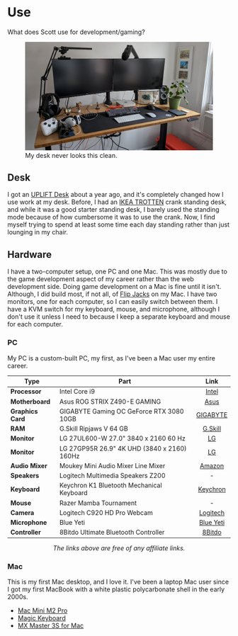# Use

What does Scott use for development/gaming?

<div class="images">
  <figure>
    <img src="/images/use/desk.jpg" alt="Picture of my abnormally clean desk." />
    <figcaption>My desk never looks this clean.</figcaption>
  </figure>
</div>

## Desk

I got an [UPLIFT Desk](https://www.upliftdesk.com/) about a year ago, and it's completely changed how I use work at my desk. Before, I had an [IKEA TROTTEN](https://www.ikea.com/us/en/p/trotten-desk-sit-stand-white-s99429578/) crank standing desk, and while it was a good starter standing desk, I barely used the standing mode because of how cumbersome it was to use the crank. Now, I find myself trying to spend at least some time each day standing rather than just lounging in my chair.

## Hardware

I have a two-computer setup, one PC and one Mac. This was mostly due to the game development aspect of my career rather than the web development side. Doing game development on a Mac is fine until it isn't. Although, I did build most, if not all, of [Flip Jacks](https://flipjacksgame.com/) on my Mac. I have two monitors, one for each computer, so I can easily switch between them. I have a KVM switch for my keyboard, mouse, and microphone, although I don't use it unless I need to because I keep a separate keyboard and mouse for each computer.

### PC

My PC is a custom-built PC, my first, as I've been a Mac user my entire career.

| Type              | Part                                        |                                                Link                                                |
| ----------------- | ------------------------------------------- | :------------------------------------------------------------------------------------------------: |
| **Processor**     | Intel Core i9                               |     [Intel](https://www.intel.com/content/www/us/en/products/details/processors/core/i9.html)      |
| **Motherboard**   | Asus ROG STRIX Z490-E GAMING                |       [Asus](https://rog.asus.com/us/motherboards/rog-strix/rog-strix-z490-e-gaming-model/)        |
| **Graphics Card** | GIGABYTE Gaming OC GeForce RTX 3080 10GB    |          [GIGABYTE](https://www.gigabyte.com/Graphics-Card/GV-N3080GAMING-OC-10GD-rev-10)          |
| **RAM**           | G.Skill Ripjaws V 64 GB                     |                   [G.Skill](https://www.gskill.com/products/1/165/184/Ripjaws-V)                   |
| **Monitor**       | LG 27UL600-W 27.0" 3840 x 2160 60 Hz        |                [LG](https://www.lg.com/us/monitors/lg-27ul600-w-4k-uhd-led-monitor)                |
| **Monitor**       | LG 27GP95R 26.9" 4K UHD (3840 x 2160) 160Hz |                  [LG](https://www.lg.com/us/monitors/lg-27gp95r-b-gaming-monitor)                  |
| **Audio Mixer**   | Moukey Mini Audio Mixer Line Mixer          | [Amazon](https://www.amazon.com/Moukey-Low-Noise-Sub-Mixing-Microphones-Mixer-MAMX1/dp/B08393DLGV) |
| **Speakers**      | Logitech Multimedia Speakers Z200           |                                                 -                                                  |
| **Keyboard**      | Keychron K1 Bluetooth Mechanical Keyboard   |       [Keychron](https://www.keychron.com/products/keychron-k1-wireless-mechanical-keyboard)       |
| **Mouse**         | Razer Mamba Tournament                      |                                                 -                                                  |
| **Camera**        | Logitech C920 HD Pro Webcam                 |   [Logitech](https://www.logitech.com/en-gb/products/webcams/c920-pro-hd-webcam.960-001055.html)   |
| **Microphone**    | Blue Yeti                                   |                            [Blue Yeti](https://blueyetimicrophone.com/)                            |
| **Controller**    | 8Bitdo Ultimate Bluetooth Controller        |                  [8Bitdo](https://www.8bitdo.com/ultimate-bluetooth-controller/)                   |

<center><i>The links above are free of any affiliate links.</i></center>

### Mac

This is my first Mac desktop, and I love it. I've been a laptop Mac user since I got my first MacBook with a white plastic polycarbonate shell in the early 2000s.

- [Mac Mini M2 Pro](https://www.apple.com/mac-mini/)
- [Magic Keyboard](https://www.apple.com/shop/product/MK2A3LL/A/magic-keyboard-us-english)
- [MX Master 3S for Mac](https://www.logitech.com/en-us/products/mice/mx-master-3s-mac-bluetooth-mouse.910-006570.html)
